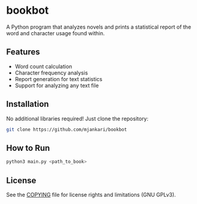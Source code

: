 # bookbot

A Python program that analyzes novels and prints a statistical report of the
word and character usage found within.

## Features

- Word count calculation
- Character frequency analysis
- Report generation for text statistics
- Support for analyzing any text file

## Installation

No additional libraries required! Just clone the repository:

```sh
git clone https://github.com/mjankari/bookbot
```

## How to Run

```sh
python3 main.py <path_to_book>
```

## License

See the [COPYING](./COPYING) file for license rights and limitations
(GNU GPLv3).
